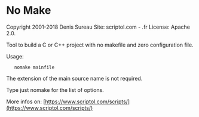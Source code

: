 # No Make

Copyright 2001-2018 Denis Sureau
Site: scriptol.com - .fr
License: Apache 2.0.

Tool to build a C or C++ project with no makefile and zero configuration file.

Usage:

```
   nomake mainfile
```   

The extension of the main source name is not required.

Type just nomake for the list of options.

More infos on: [https://www.scriptol.com/scripts/](https://www.scriptol.com/scripts/)